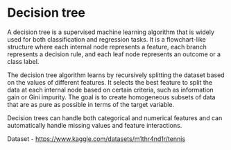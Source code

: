 # Decision tree

A decision tree is a supervised machine learning algorithm that is widely used for both classification and regression tasks. It is a flowchart-like structure where each internal node represents a feature, each branch represents a decision rule, and each leaf node represents an outcome or a class label.

The decision tree algorithm learns by recursively splitting the dataset based on the values of different features. It selects the best feature to split the data at each internal node based on certain criteria, such as information gain or Gini impurity. The goal is to create homogeneous subsets of data that are as pure as possible in terms of the target variable.

Decision trees can handle both categorical and numerical features and can automatically handle missing values and feature interactions.

Dataset - https://www.kaggle.com/datasets/m1thr4nd1r/tennis